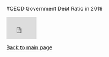 #OECD Government Debt Ratio in 2019

<iframe src="https://data.oecd.org/chart/6gLB" width="80" height="60" style="border: 0" mozallowfullscreen="true" webkitallowfullscreen="true" allowfullscreen="true"><a href="https://data.oecd.org/chart/6gLB" target="_blank">OECD Chart: General government debt, Total, % of GDP, Annual, 2019</a></iframe>

[Back to main page](README.md)
